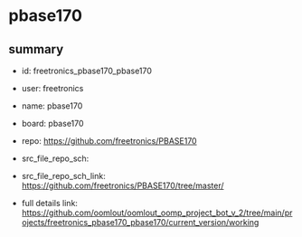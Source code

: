 # pbase170
 
## summary 
* id: freetronics_pbase170_pbase170
* user: freetronics
* name: pbase170
* board: pbase170
* repo: https://github.com/freetronics/PBASE170



* src_file_repo_sch: 
* src_file_repo_sch_link: https://github.com/freetronics/PBASE170/tree/master/
* full details link: https://github.com/oomlout/oomlout_oomp_project_bot_v_2/tree/main/projects/freetronics_pbase170_pbase170/current_version/working  






